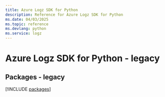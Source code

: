 ```yaml
---
title: Azure Logz SDK for Python
description: Reference for Azure Logz SDK for Python
ms.date: 04/03/2025
ms.topic: reference
ms.devlang: python
ms.service: logz
---
```

# Azure Logz SDK for Python - legacy
## Packages - legacy
[!INCLUDE [packages](logz-index.md)]